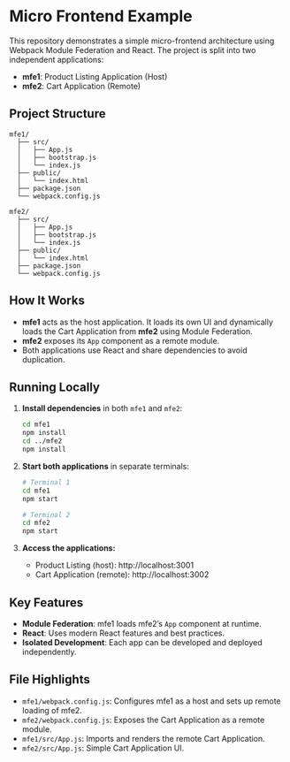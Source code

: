 # Micro Frontend Example

This repository demonstrates a simple micro-frontend architecture using Webpack Module Federation and React. The project is split into two independent applications:

- **mfe1**: Product Listing Application (Host)
- **mfe2**: Cart Application (Remote)

## Project Structure

```
mfe1/
  ├── src/
  │   ├── App.js
  │   ├── bootstrap.js
  │   └── index.js
  ├── public/
  │   └── index.html
  ├── package.json
  └── webpack.config.js

mfe2/
  ├── src/
  │   ├── App.js
  │   ├── bootstrap.js
  │   └── index.js
  ├── public/
  │   └── index.html
  ├── package.json
  └── webpack.config.js
```

## How It Works

- **mfe1** acts as the host application. It loads its own UI and dynamically loads the Cart Application from **mfe2** using Module Federation.
- **mfe2** exposes its `App` component as a remote module.
- Both applications use React and share dependencies to avoid duplication.

## Running Locally

1. **Install dependencies** in both `mfe1` and `mfe2`:

   ```sh
   cd mfe1
   npm install
   cd ../mfe2
   npm install
   ```

2. **Start both applications** in separate terminals:

   ```sh
   # Terminal 1
   cd mfe1
   npm start

   # Terminal 2
   cd mfe2
   npm start
   ```

3. **Access the applications:**
   - Product Listing (host): http://localhost:3001
   - Cart Application (remote): http://localhost:3002

## Key Features

- **Module Federation**: mfe1 loads mfe2’s `App` component at runtime.
- **React**: Uses modern React features and best practices.
- **Isolated Development**: Each app can be developed and deployed independently.

## File Highlights

- `mfe1/webpack.config.js`: Configures mfe1 as a host and sets up remote loading of mfe2.
- `mfe2/webpack.config.js`: Exposes the Cart Application as a remote module.
- `mfe1/src/App.js`: Imports and renders the remote Cart Application.
- `mfe2/src/App.js`: Simple Cart Application UI.

